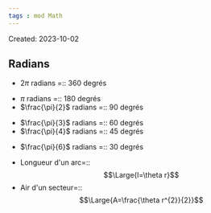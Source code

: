 ```yaml
---
tags : mod Math
---
```

Created: 2023-10-02

## Radians
- $2\pi$ radians =:: 360 degrés
<!--SR:!2024-01-12,67,250-->
- $\pi$ radians =:: 180 degrés
- $\frac{\pi}{2}$ radians =:: 90 degrés
<!--SR:!2024-01-15,70,270-->
- $\frac{\pi}{3}$ radians =:: 60 degrés
- $\frac{\pi}{4}$ radians =:: 45 degrés
<!--SR:!2023-11-16,3,272-->
- $\frac{\pi}{6}$ radians =:: 30 degrés
<!--SR:!2023-11-23,10,292-->

- Longueur d'un arc=::$$\Large{l=\theta r}$$
- Air d'un secteur=::$$\Large{A=\frac{\theta r^{2}}{2}}$$
<!--SR:!2023-11-15,2,212-->